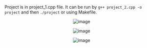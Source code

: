 Project is in project_1.cpp file. It can be run by
```g++ project_2.cpp -o project``` and then ```./project``` or using Makefile.

<p align="center">
  <img src="https://github.com/Natali124/Computer-Graphics/assets/58912325/4d3dd644-3733-4ae2-a30a-10925119d726" alt="image">
</p>

<p align="center">
  <img src="https://github.com/Natali124/Computer-Graphics/assets/58912325/0f6de528-7396-4932-a780-4d04c010d28a" alt="image">
</p>

<p align="center">
  <img src="https://github.com/Natali124/Computer-Graphics/assets/58912325/c6c23523-4b01-4570-8041-82c39b32897a" alt="image">
</p>
